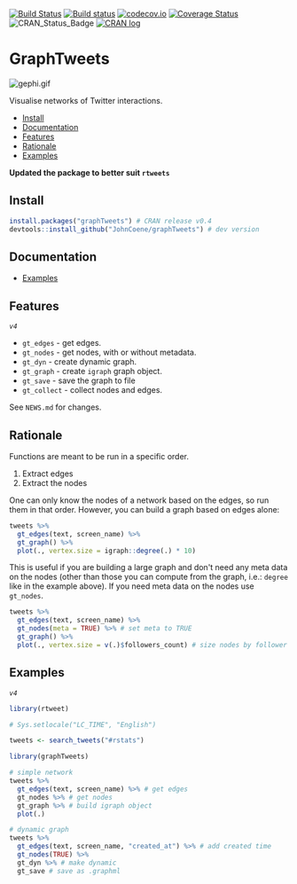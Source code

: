 [![Build Status](https://travis-ci.org/JohnCoene/graphTweets.svg?branch=master)](https://travis-ci.org/JohnCoene/graphTweets)
[![Build status](https://ci.appveyor.com/api/projects/status/t37a595yg5eb2sx6/branch/master?svg=true)](https://ci.appveyor.com/project/JohnCoene/graphtweets/branch/master)
[![codecov.io](https://codecov.io/github/JohnCoene/graphTweets/coverage.svg?branch=master)](https://codecov.io/github/JohnCoene/graphTweets?branch=master)
[![Coverage Status](https://coveralls.io/repos/github/JohnCoene/graphTweets/badge.svg?branch=master)](https://coveralls.io/github/JohnCoene/graphTweets?branch=master)
![CRAN_Status_Badge](http://www.r-pkg.org/badges/version/graphTweets)
[![CRAN log](http://cranlogs.r-pkg.org/badges/grand-total/graphTweets)](http://cranlogs.r-pkg.org/badges/graphTweets)

# GraphTweets #

![gephi.gif](http://john-coene.com/img/graphTweets.png)

Visualise networks of Twitter interactions.

* [Install](#install)
* [Documentation](#documentation)
* [Features](#features)
* [Rationale](#rationale)
* [Examples](#examples)

**Updated the package to better suit `rtweets`**

## Install

```R
install.packages("graphTweets") # CRAN release v0.4
devtools::install_github("JohnCoene/graphTweets") # dev version
```

## Documentation 

* [Examples](http://john-coene.com/packages/graphTweets/)

## Features

*`v4`*

- `gt_edges` - get edges.
- `gt_nodes` - get nodes, with or without metadata.
- `gt_dyn` - create dynamic graph.
- `gt_graph` - create `igraph` graph object.
- `gt_save` - save the graph to file
- `gt_collect` - collect nodes and edges.

See `NEWS.md` for changes.

## Rationale

Functions are meant to be run in a specific order.

1. Extract edges
2. Extract the nodes

One can only know the nodes of a network based on the edges, so run them in that order. However, you can build a graph based on edges alone:

```R
tweets %>% 
  gt_edges(text, screen_name) %>% 
  gt_graph() %>% 
  plot(., vertex.size = igraph::degree(.) * 10)
```

This is useful if you are building a large graph and don't need any meta data on the nodes (other than those you can compute from the graph, i.e.: `degree` like in the example above). If you need meta data on the nodes use `gt_nodes`.

```R
tweets %>% 
  gt_edges(text, screen_name) %>% 
  gt_nodes(meta = TRUE) %>% # set meta to TRUE
  gt_graph() %>% 
  plot(., vertex.size = v(.)$followers_count) # size nodes by follower count.
```

## Examples

*`v4`*

```R
library(rtweet)

# Sys.setlocale("LC_TIME", "English")

tweets <- search_tweets("#rstats")

library(graphTweets)

# simple network
tweets %>% 
  gt_edges(text, screen_name) %>% # get edges
  gt_nodes %>% # get nodes
  gt_graph %>% # build igraph object
  plot(.)

# dynamic graph
tweets %>% 
  gt_edges(text, screen_name, "created_at") %>% # add created time
  gt_nodes(TRUE) %>%
  gt_dyn %>% # make dynamic
  gt_save # save as .graphml
```
